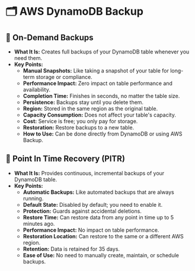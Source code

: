 # 🗂️ AWS DynamoDB Backup

## 💾 On-Demand Backups

- **What It Is:** Creates full backups of your DynamoDB table whenever you need them.
- **Key Points:**
  - **Manual Snapshots:** Like taking a snapshot of your table for long-term storage or compliance.
  - **Performance Impact:** Zero impact on table performance and availability.
  - **Completion Time:** Finishes in seconds, no matter the table size.
  - **Persistence:** Backups stay until you delete them.
  - **Region:** Stored in the same region as the original table.
  - **Capacity Consumption:** Does not affect your table's capacity.
  - **Cost:** Service is free; you only pay for storage.
  - **Restoration:** Restore backups to a new table.
  - **How to Use:** Can be done directly from DynamoDB or using AWS Backup.

## 🔄 Point In Time Recovery (PITR)

- **What It Is:** Provides continuous, incremental backups of your DynamoDB table.
- **Key Points:**
  - **Automatic Backups:** Like automated backups that are always running.
  - **Default State:** Disabled by default; you need to enable it.
  - **Protection:** Guards against accidental deletions.
  - **Restore Time:** Can restore data from any point in time up to 5 minutes ago.
  - **Performance Impact:** No impact on table performance.
  - **Restoration Location:** Can restore to the same or a different AWS region.
  - **Retention:** Data is retained for 35 days.
  - **Ease of Use:** No need to manually create, maintain, or schedule backups.
